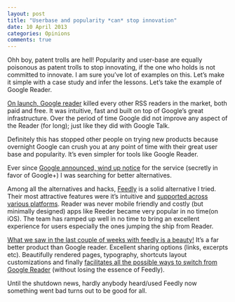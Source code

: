 ```yaml
---
layout: post
title: "Userbase and popularity *can* stop innovation"
date: 10 April 2013
categories: Opinions
comments: true
---
```


Ohh boy, patent trolls are hell! Popularity and user-base are equally poisonous as patent trolls to stop innovating, if the one who holds is not committed to innovate. I am sure you’ve lot of examples on this. Let’s make it simple with a case study and infer the lessons. Let’s take the example of Google Reader.

[On launch, Google reader](http://googlereader.blogspot.in/2005/10/google-reader-two-weeks.html) killed every other RSS readers in the market, both paid and free. It was intuitive, fast and built on top of Google’s great infrastructure. Over the period of time Google did not improve any aspect of the Reader (for long); just like they did with Google Talk.

Definitely this has stopped other people on trying new products because overnight Google can crush you at any point of time with their great user base and popularity. It’s even simpler for tools like Google Reader.

Ever since [Google announced, wind up notice](http://googlereader.blogspot.in/2013/03/powering-down-google-reader.html) for the service (secretly in favor of Google+) I was searching for better alternatives.

Among all the alternatives and hacks, [Feedly](http://www.feedly.com/) is a solid alternative I tried. Their most attractive features were it’s intuitive and [supported across various platforms](http://blog.feedly.com/2013/04/02/announcing-the-new-feedly-mobile-and-welcoming-3-million-reader-refugees/). Reader was never mobile friendly and costly (but minimally designed) apps like Reeder became very popular in no time(on iOS).  The team has ramped up well in no time to bring an excellent experience for users especially the ones jumping the ship from Reader.

[What we saw in the last couple of weeks with feedly is a beauty!](http://blog.feedly.com/) It’s a far better product than Google reader. Excellent sharing options (links, excerpts etc). Beautifully rendered pages, typography, shortcuts layout customizations and finally [facilitates all the possible ways to switch from Google Reader](http://blog.feedly.com/2013/03/14/tips-for-google-reader-users-migrating-to-feedly/) (without losing the essence of Feedly).

Until the shutdown news, hardly anybody heard/used Feedly now something went bad turns out to be good for all.